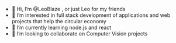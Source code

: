- 👋 Hi, I’m @LeoBlaze , or just Leo for my friends 
- 👀 I’m interested in full stack development of applications and web projects that help the circular economy
- 🌱 I’m currently learning node.js and react
- 💞️ I’m looking to collaborate on Computer Vision projects

<!---
LeoBlaze/LeoBlaze is a ✨ special ✨ repository because its `README.md` (this file) appears on your GitHub profile.
You can click the Preview link to take a look at your changes.
--->
